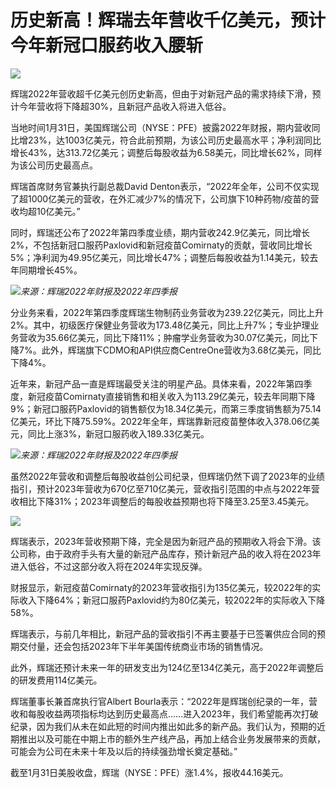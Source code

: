 # 历史新高！辉瑞去年营收千亿美元，预计今年新冠口服药收入腰斩

![](https://inews.gtimg.com/newsapp_bt/0/15637198259/1000)

辉瑞2022年营收超千亿美元创历史新高，但由于对新冠产品的需求持续下滑，预计今年营收将下降超30%，且新冠产品收入将进入低谷。

当地时间1月31日，美国辉瑞公司（NYSE：PFE）披露2022年财报，期内营收同比增23%，达1003亿美元，符合此前预期，为该公司历史最高水平；净利润同比增长43%，达313.72亿美元；调整后每股收益为6.58美元，同比增长62%，同样为该公司历史最高点。

辉瑞首席财务官兼执行副总裁David
Denton表示，“2022年全年，公司不仅实现了超1000亿美元的营收，在外汇减少7%的情况下，公司旗下10种药物/疫苗的营收均超10亿美元。”

同时，辉瑞还公布了2022年第四季度业绩，期内营收242.9亿美元，同比增长2%，不包括新冠口服药Paxlovid和新冠疫苗Comirnaty的贡献，营收同比增长5%；净利润为49.95亿美元，同比增长47%；调整后每股收益为1.14美元，较去年同期增长45%。

![](https://inews.gtimg.com/newsapp_bt/0/15637198328/1000)_来源：辉瑞2022年财报及2022年四季报_

分业务来看，2022年第四季度辉瑞生物制药业务营收为239.22亿美元，同比上升2%。其中，初级医疗保健业务营收为173.48亿美元，同比上升7%；专业护理业务营收为35.66亿美元，同比下降11%；肿瘤学业务营收为30.07亿美元，同比下降7%。此外，辉瑞旗下CDMO和API供应商CentreOne营收为3.68亿美元，同比下降4%。

近年来，新冠产品一直是辉瑞最受关注的明星产品。具体来看，2022年第四季度，新冠疫苗Comirnaty直接销售和相关收入为113.29亿美元，较去年同期下降9%；新冠口服药Paxlovid的销售额仅为18.34亿美元，而第三季度销售额为75.14亿美元，环比下降75.59%。2022年全年，辉瑞靠新冠疫苗整体收入378.06亿美元，同比上涨3%，新冠口服药收入189.33亿美元。

![](https://inews.gtimg.com/newsapp_bt/0/15637198329/1000)_来源：辉瑞2022年财报及2022年四季报_

虽然2022年营收和调整后每股收益创公司纪录，但辉瑞仍然下调了2023年的业绩指引，预计2023年营收为670亿至710亿美元，营收指引范围的中点与2022年营收相比下降31%；2023年调整后的每股收益预期也将下降至3.25至3.45美元。

![](https://inews.gtimg.com/newsapp_bt/0/15637198330/1000)

辉瑞表示，2023年营收预期下降，完全是因为新冠产品的预期收入将会下滑。该公司称，由于政府手头有大量的新冠产品库存，预计新冠产品的收入将在2023年进入低谷，不过这部分收入将在2024年实现反弹。

财报显示，新冠疫苗Comirnaty的2023年营收指引为135亿美元，较2022年的实际收入下降64%；新冠口服药Paxlovid约为80亿美元，较2022年的实际收入下降58%。

辉瑞表示，与前几年相比，新冠产品的营收指引不再主要基于已签署供应合同的预期交付量，还会包括2023年下半年美国传统商业市场的销售情况。

此外，辉瑞还预计未来一年的研发支出为124亿至134亿美元，高于2022年调整后的研发费用114亿美元。

辉瑞董事长兼首席执行官Albert
Bourla表示：“2022年是辉瑞创纪录的一年，营收和每股收益两项指标均达到历史最高点……进入2023年，我们希望能再次打破纪录，因为我们从未在如此短的时间内推出如此多的新产品。我们认为，预期的近期推出以及可能在中期上市的额外生产线产品，再加上结合业务发展带来的贡献，可能会为公司在未来十年及以后的持续强劲增长奠定基础。”

截至1月31日美股收盘，辉瑞（NYSE：PFE）涨1.4%，报收44.16美元。

